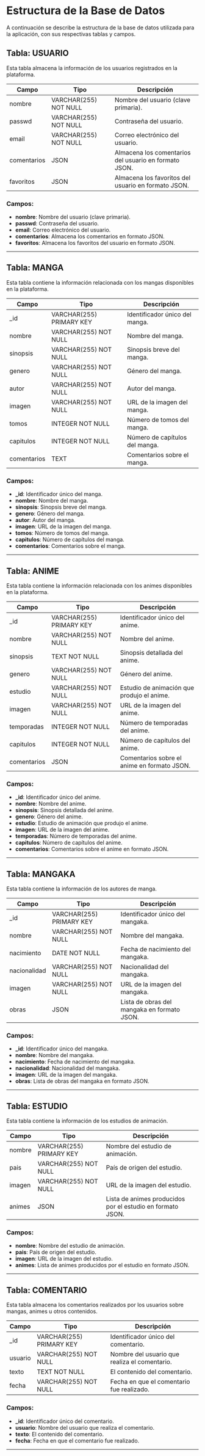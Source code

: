 # Estructura de la Base de Datos

A continuación se describe la estructura de la base de datos utilizada para la aplicación, con sus respectivas tablas y campos.

## Tabla: USUARIO

Esta tabla almacena la información de los usuarios registrados en la plataforma.

| Campo       | Tipo                  | Descripción                                          |
|-------------|-----------------------|------------------------------------------------------|
| nombre      | VARCHAR(255) NOT NULL | Nombre del usuario (clave primaria).                 |
| passwd      | VARCHAR(255) NOT NULL | Contraseña del usuario.                              |
| email       | VARCHAR(255) NOT NULL | Correo electrónico del usuario.                      |
| comentarios | JSON                  | Almacena los comentarios del usuario en formato JSON.|
| favoritos   | JSON                  | Almacena los favoritos del usuario en formato JSON.  |

### Campos:
- **nombre**: Nombre del usuario (clave primaria).
- **passwd**: Contraseña del usuario.
- **email**: Correo electrónico del usuario.
- **comentarios**: Almacena los comentarios en formato JSON.
- **favoritos**: Almacena los favoritos del usuario en formato JSON.
---

## Tabla: MANGA

Esta tabla contiene la información relacionada con los mangas disponibles en la plataforma.

| Campo      | Tipo                  | Descripción                                          |
|------------|-----------------------|------------------------------------------------------|
| _id        | VARCHAR(255) PRIMARY KEY | Identificador único del manga.                    |
| nombre     | VARCHAR(255) NOT NULL | Nombre del manga.                                    |
| sinopsis   | VARCHAR(255) NOT NULL | Sinopsis breve del manga.                            |
| genero     | VARCHAR(255) NOT NULL | Género del manga.                                    |
| autor      | VARCHAR(255) NOT NULL | Autor del manga.                                     |
| imagen     | VARCHAR(255) NOT NULL | URL de la imagen del manga.                          |
| tomos      | INTEGER NOT NULL      | Número de tomos del manga.                           |
| capitulos  | INTEGER NOT NULL      | Número de capítulos del manga.                       |
| comentarios| TEXT                  | Comentarios sobre el manga.                          |

### Campos:
- **_id**: Identificador único del manga.
- **nombre**: Nombre del manga.
- **sinopsis**: Sinopsis breve del manga.
- **genero**: Género del manga.
- **autor**: Autor del manga.
- **imagen**: URL de la imagen del manga.
- **tomos**: Número de tomos del manga.
- **capitulos**: Número de capítulos del manga.
- **comentarios**: Comentarios sobre el manga.
---

## Tabla: ANIME

Esta tabla contiene la información relacionada con los animes disponibles en la plataforma.

| Campo      | Tipo                     | Descripción                                      |
|------------|--------------------------|--------------------------------------------------|
| _id        | VARCHAR(255) PRIMARY KEY | Identificador único del anime.                   |
| nombre     | VARCHAR(255) NOT NULL    | Nombre del anime.                                |
| sinopsis   | TEXT NOT NULL            | Sinopsis detallada del anime.                    |
| genero     | VARCHAR(255) NOT NULL    | Género del anime.                                |
| estudio    | VARCHAR(255) NOT NULL    | Estudio de animación que produjo el anime.       |
| imagen     | VARCHAR(255) NOT NULL    | URL de la imagen del anime.                      |
| temporadas | INTEGER NOT NULL         | Número de temporadas del anime.                  |
| capitulos  | INTEGER NOT NULL         | Número de capítulos del anime.                   |
| comentarios| JSON                     | Comentarios sobre el anime en formato JSON.      |

### Campos:
- **_id**: Identificador único del anime.
- **nombre**: Nombre del anime.
- **sinopsis**: Sinopsis detallada del anime.
- **genero**: Género del anime.
- **estudio**: Estudio de animación que produjo el anime.
- **imagen**: URL de la imagen del anime.
- **temporadas**: Número de temporadas del anime.
- **capitulos**: Número de capítulos del anime.
- **comentarios**: Comentarios sobre el anime en formato JSON.
---

## Tabla: MANGAKA

Esta tabla contiene la información de los autores de manga.

| Campo      | Tipo                     | Descripción                                         |
|------------|--------------------------|-----------------------------------------------------|
| _id        | VARCHAR(255) PRIMARY KEY | Identificador único del mangaka.                    |
| nombre     | VARCHAR(255) NOT NULL    | Nombre del mangaka.                                 |
| nacimiento | DATE NOT NULL            | Fecha de nacimiento del mangaka.                    |
| nacionalidad | VARCHAR(255) NOT NULL  | Nacionalidad del mangaka.                           |
| imagen     | VARCHAR(255) NOT NULL    | URL de la imagen del mangaka.                       |
| obras      | JSON                     | Lista de obras del mangaka en formato JSON.         |

### Campos:
- **_id**: Identificador único del mangaka.
- **nombre**: Nombre del mangaka.
- **nacimiento**: Fecha de nacimiento del mangaka.
- **nacionalidad**: Nacionalidad del mangaka.
- **imagen**: URL de la imagen del mangaka.
- **obras**: Lista de obras del mangaka en formato JSON.
---

## Tabla: ESTUDIO

Esta tabla contiene la información de los estudios de animación.

| Campo      | Tipo                | Descripción                                           |
|------------|---------------------|-------------------------------------------------------|
| nombre     | VARCHAR(255) PRIMARY KEY | Nombre del estudio de animación.                   |
| pais       | VARCHAR(255) NOT NULL | País de origen del estudio.                          |
| imagen     | VARCHAR(255) NOT NULL | URL de la imagen del estudio.                        |
| animes     | JSON                 | Lista de animes producidos por el estudio en formato JSON. |

### Campos:
- **nombre**: Nombre del estudio de animación.
- **pais**: País de origen del estudio.
- **imagen**: URL de la imagen del estudio.
- **animes**: Lista de animes producidos por el estudio en formato JSON.
---

## Tabla: COMENTARIO

Esta tabla almacena los comentarios realizados por los usuarios sobre mangas, animes u otros contenidos.

| Campo      | Tipo                | Descripción                                           |
|------------|---------------------|-------------------------------------------------------|
| _id        | VARCHAR(255) PRIMARY KEY | Identificador único del comentario.                |
| usuario    | VARCHAR(255) NOT NULL | Nombre del usuario que realiza el comentario.         |
| texto      | TEXT NOT NULL        | El contenido del comentario.                          |
| fecha      | VARCHAR(255) NOT NULL | Fecha en que el comentario fue realizado.             |



### Campos:
- **_id**: Identificador único del comentario.
- **usuario**: Nombre del usuario que realiza el comentario.
- **texto**: El contenido del comentario.
- **fecha**: Fecha en que el comentario fue realizado.

---
